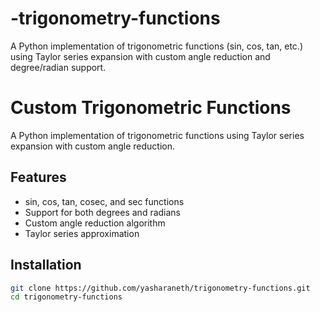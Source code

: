 # -trigonometry-functions
 A Python implementation of trigonometric functions (sin, cos, tan, etc.) using Taylor series expansion with custom angle reduction and degree/radian support.

# Custom Trigonometric Functions

A Python implementation of trigonometric functions using Taylor series expansion with custom angle reduction.

## Features

- sin, cos, tan, cosec, and sec functions
- Support for both degrees and radians
- Custom angle reduction algorithm
- Taylor series approximation

## Installation

```bash
git clone https://github.com/yasharaneth/trigonometry-functions.git
cd trigonometry-functions
